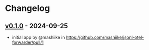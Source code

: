 # Changelog

## [v0.1.0](https://github.com/mashiike/jsonl-otel-forwarder/commits/v0.1.0) - 2024-09-25
- initial app by @mashiike in https://github.com/mashiike/jsonl-otel-forwarder/pull/1
